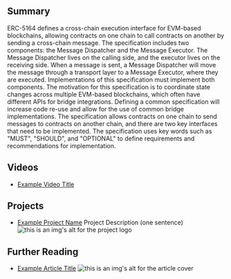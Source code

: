 ## Summary

ERC-5164 defines a cross-chain execution interface for EVM-based blockchains, allowing contracts on one chain to call contracts on another by sending a cross-chain message. The specification includes two components: the Message Dispatcher and the Message Executor. The Message Dispatcher lives on the calling side, and the executor lives on the receiving side. When a message is sent, a Message Dispatcher will move the message through a transport layer to a Message Executor, where they are executed. Implementations of this specification must implement both components. The motivation for this specification is to coordinate state changes across multiple EVM-based blockchains, which often have different APIs for bridge integrations. Defining a common specification will increase code re-use and allow for the use of common bridge implementations. The specification allows contracts on one chain to send messages to contracts on another chain, and there are two key interfaces that need to be implemented. The specification uses key words such as "MUST", "SHOULD", and "OPTIONAL" to define requirements and recommendations for implementation.

## Videos

- [Example Video Title](https://www.youtube.com/watch?v=TDGq4aeevgY)

## Projects

- [Example Project Name](https://xxxx.xxx/xxxxx) Project Description (one sentence) ![this is an img's alt for the project logo](https://xxxx.xxx/project-logo.xxx)

## Further Reading

- [Example Article Title](https://xxxx.xxx/xxxxx) ![this is an img's alt for the article cover](https://xxxx.xxx/article-cover.xxx)
